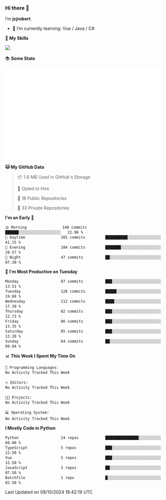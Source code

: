 ### Hi there 👋

I’m **jcjrobert**.

- 🌱 I’m currently learning: Vue / Java / C#

🌟 **My Skills**

![](https://img.shields.io/badge/-Python-3e74a2?style=flat-square&logo=Python&logoColor=fff)

📚 **Some Stats**

![](https://github.com/jcjrobert/github-stats/blob/master/generated/overview.svg)

<!--START_SECTION:waka-->
**🐱 My GitHub Data** 

> 📦 1.8 MB Used in GitHub's Storage 
 > 
> 💼 Opted to Hire
 > 
> 📜 18 Public Repositories 
 > 
> 🔑 33 Private Repositories 
 > 
**I'm an Early 🐤** 

```text
🌞 Morning                148 commits         ██████░░░░░░░░░░░░░░░░░░░   22.98 % 
🌆 Daytime                265 commits         ██████████░░░░░░░░░░░░░░░   41.15 % 
🌃 Evening                184 commits         ███████░░░░░░░░░░░░░░░░░░   28.57 % 
🌙 Night                  47 commits          ██░░░░░░░░░░░░░░░░░░░░░░░   07.30 % 
```
📅 **I'm Most Productive on Tuesday** 

```text
Monday                   87 commits          ███░░░░░░░░░░░░░░░░░░░░░░   13.51 % 
Tuesday                  128 commits         █████░░░░░░░░░░░░░░░░░░░░   19.88 % 
Wednesday                112 commits         ████░░░░░░░░░░░░░░░░░░░░░   17.39 % 
Thursday                 82 commits          ███░░░░░░░░░░░░░░░░░░░░░░   12.73 % 
Friday                   86 commits          ███░░░░░░░░░░░░░░░░░░░░░░   13.35 % 
Saturday                 85 commits          ███░░░░░░░░░░░░░░░░░░░░░░   13.20 % 
Sunday                   64 commits          ██░░░░░░░░░░░░░░░░░░░░░░░   09.94 % 
```


📊 **This Week I Spent My Time On** 

```text
💬 Programming Languages: 
No Activity Tracked This Week

🔥 Editors: 
No Activity Tracked This Week

🐱‍💻 Projects: 
No Activity Tracked This Week

💻 Operating System: 
No Activity Tracked This Week
```

**I Mostly Code in Python** 

```text
Python                   24 repos            ███████████████░░░░░░░░░░   60.00 % 
TypeScript               5 repos             ███░░░░░░░░░░░░░░░░░░░░░░   12.50 % 
Vue                      5 repos             ███░░░░░░░░░░░░░░░░░░░░░░   12.50 % 
JavaScript               3 repos             ██░░░░░░░░░░░░░░░░░░░░░░░   07.50 % 
Batchfile                1 repo              █░░░░░░░░░░░░░░░░░░░░░░░░   02.50 % 
```




 Last Updated on 08/10/2024 18:42:19 UTC
<!--END_SECTION:waka-->
